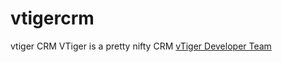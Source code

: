 # vtigercrm
vtiger CRM
VTiger is a pretty nifty CRM
[vTiger Developer Team](https://www.chrisranjana.com/customer-relationship-crm/vtigercustomizations.html)
